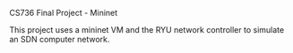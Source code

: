 CS736 Final Project - Mininet

This project uses a mininet VM and the RYU network controller to simulate an SDN computer network.